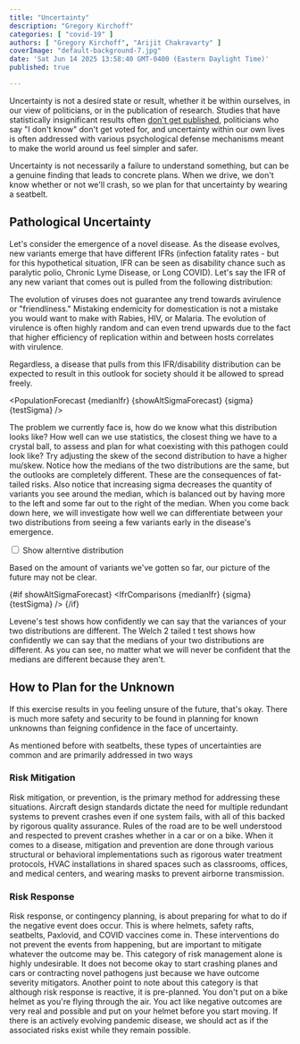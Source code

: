 ```yaml
---
title: "Uncertainty"
description: "Gregory Kirchoff"
categories: [ "covid-19" ]
authors: [ "Gregory Kirchoff", "Arijit Chakravarty" ]
coverImage: "default-background-7.jpg"
date: 'Sat Jun 14 2025 13:58:40 GMT-0400 (Eastern Daylight Time)'
published: true

---
```

<script> // usables
	import RecipeCard from '$lib/components/usables/RecipeCard/RecipeCard.svelte';
  import IfrDistributions from '$lib/components/internal/projects/PuncEq/IfrDistributions/IfrDistributions.svelte';
  import PopulationForecast from '$lib/components/internal/projects/PuncEq/PopulationForecast/PopulationForecast.svelte';
  import IfrComparisons from '$lib/components/internal/projects/PuncEq/IfrComparisons/IfrComparisons.svelte';

  let medianIfr = $state(0.002);
  let sigma = $state(0.5);
   let testSigma = $state(0.5);
   let showAltSigmaForecast = $state(false);

  const handleCheckboxChange = () => {
    const scrollTarget = document.getElementById('hidden-scroll-to-target');
    scrollTarget.scrollIntoView({ behavior: 'smooth' });
  }
</script>

Uncertainty is not a desired state or result, whether it be within ourselves, in our view of politicians, or in the publication of research. Studies that have statistically insignificant results often [don't get published](https://pmc.ncbi.nlm.nih.gov/articles/PMC6573059/), politicians who say "I don't know" don't get voted for, and uncertainty within our own lives is often addressed with various psychological defense mechanisms meant to make the world around us feel simpler and safer.

Uncertainty is not necessarily a failure to understand something, but can be a genuine finding that leads to concrete plans. When we drive, we don't know whether or not we'll crash, so we plan for that uncertainty by wearing a seatbelt.

## Pathological Uncertainty

Let's consider the emergence of a novel disease. As the disease evolves, new variants emerge that have different IFRs (infection fatality rates - but for this hypothetical situation, IFR can be seen as disability chance such as paralytic polio, Chronic Lyme Disease, or Long COVID). Let's say the IFR of any new variant that comes out is pulled from the following distribution:

<span id="hidden-scroll-to-target" style="visibility: hidden;"></span>

<IfrDistributions bind:medianIfr bind:sigma bind:testSigma bind:showAltSigmaForecast showShowAltSigmaForecastCheckbox={false} />

The evolution of viruses does not guarantee any trend towards avirulence or "friendliness." Mistaking endemicity for domestication is not a mistake you would want to make with Rabies, HIV, or Malaria. The evolution of virulence is often highly random and can even trend upwards due to the fact that higher efficiency of replication within and between hosts correlates with virulence.

Regardless, a disease that pulls from this IFR/disability distribution can be expected to result in this outlook for society should it be allowed to spread freely.

<PopulationForecast {medianIfr} {showAltSigmaForecast} {sigma} {testSigma} />

The problem we currently face is, how do we know what this distribution looks like? How well can we use statistics, the closest thing we have to a crystal ball, to assess and plan for what coexisting with this pathogen could look like? Try adjusting the skew of the second distribution to have a higher mu/skew. Notice how the medians of the two distributions are the same, but the outlooks are completely different. These are the consequences of fat-tailed risks. Also notice that increasing sigma decreases the quantity of variants you see around the median, which is balanced out by having more to the left and some far out to the right of the median. When you come back down here, we will investigate how well we can differentiate between your two distributions from seeing a few variants early in the disease's emergence.

<div style="grid-column: content-start; margin-bottom: var(--spacing-16);">
  <label>
    <input type="checkbox" bind:checked={showAltSigmaForecast} on:change={handleCheckboxChange} /> Show alterntive distribution
  </label>
</div>

Based on the amount of variants we've gotten so far, our picture of the future may not be clear.

{#if showAltSigmaForecast}
<IfrComparisons {medianIfr} {sigma} {testSigma} />
{/if}

Levene's test shows how confidently we can say that the variances of your two distributions are different. The Welch 2 tailed t test shows how confidently we can say that the medians of your two distributions are different. As you can see, no matter what we will never be confident that the medians are different because they aren't.

## How to Plan for the Unknown

If this exercise results in you feeling unsure of the future, that's okay. There is much more safety and security to be found in planning for known unknowns than feigning confidence in the face of uncertainty.

As mentioned before with seatbelts, these types of uncertainties are common and are primarily addressed in two ways

### Risk Mitigation

Risk mitigation, or prevention, is the primary method for addressing these situations. Aircraft design standards dictate the need for multiple redundant systems to prevent crashes even if one system fails, with all of this backed by rigorous quality assurance. Rules of the road are to be well understood and respected to prevent crashes whether in a car or on a bike. When it comes to a disease, mitigation and prevention are done through various structural or behavioral implementations such as rigorous water treatment protocols, HVAC installations in shared spaces such as classrooms, offices, and medical centers, and wearing masks to prevent airborne transmission.

### Risk Response

Risk response, or contingency planning, is about preparing for what to do if the negative event does occur. This is where helmets, safety rafts, seatbelts, Paxlovid, and COVID vaccines come in. These interventions do not prevent the events from happening, but are important to mitigate whatever the outcome may be. This category of risk management alone is highly undesirable. It does not become okay to start crashing planes and cars or contracting novel pathogens just because we have outcome severity mitigators. Another point to note about this category is that although risk response is reactive, it is pre-planned. You don't put on a bike helmet as you're flying through the air. You act like negative outcomes are very real and possible and put on your helmet before you start moving. If there is an actively evolving pandemic disease, we should act as if the associated risks exist while they remain possible.